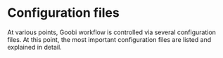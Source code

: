 # Configuration files

At various points, Goobi workflow is controlled via several configuration files. At this point, the most important configuration files are listed and explained in detail.